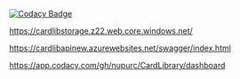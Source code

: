 
[![Codacy Badge](https://api.codacy.com/project/badge/Grade/2b3554f9e4194f7cb28ba5745fc43338)](https://app.codacy.com/gh/nupurc/CardLibrary?utm_source=github.com&utm_medium=referral&utm_content=nupurc/CardLibrary&utm_campaign=Badge_Grade)

https://cardlibstorage.z22.web.core.windows.net/

https://cardlibapinew.azurewebsites.net/swagger/index.html

https://app.codacy.com/gh/nupurc/CardLibrary/dashboard
